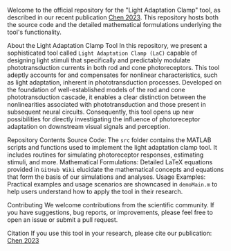 Welcome to the official repository for the "Light Adaptation Clamp" tool, as described in our recent publication [Chen 2023](https://www.biorxiv.org/content/10.1101/2023.10.20.563304v1). This repository hosts both the source code and the detailed mathematical formulations underlying the tool's functionality.

About the Light Adaptation Clamp Tool
In this repository, we present a sophisticated tool called `Light Adaptation Clamp (LaC)` capable of designing light stimuli that specifically and predictably modulate phototransduction currents in both rod and cone photoreceptors. This tool adeptly accounts for and compensates for nonlinear characteristics, such as light adaptation, inherent in phototransduction processes. Developed on the foundation of well-established models of the rod and cone phototransduction cascade, it enables a clear distinction between the nonlinearities associated with phototransduction and those present in subsequent neural circuits. Consequently, this tool opens up new possibilities for directly investigating the influence of photoreceptor adaptation on downstream visual signals and perception.

Repository Contents
Source Code: The `src` folder contains the MATLAB scripts and functions used to implement the light adaptation clamp tool. It includes routines for simulating photoreceptor responses, estimating stimuli, and more.
Mathematical Formulations: Detailed LaTeX equations provided in `GitHub Wiki` elucidate the mathematical concepts and equations that form the basis of our simulations and analyses.
Usage Examples: Practical examples and usage scenarios are showncased in `demoMain.m` to help users understand how to apply the tool in their research.

Contributing
We welcome contributions from the scientific community. If you have suggestions, bug reports, or improvements, please feel free to open an issue or submit a pull request.

Citation
If you use this tool in your research, please cite our publication: [Chen 2023](https://www.biorxiv.org/content/10.1101/2023.10.20.563304v1)
